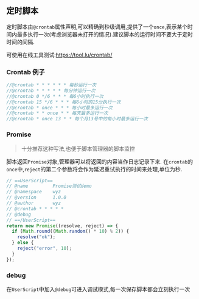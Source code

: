 ## 定时脚本

定时脚本由`@crontab`属性声明,可以精确到秒级调用,提供了一个`once`,表示某个时间内最多执行一次(考虑浏览器未打开的情况).建议脚本的运行时间不要大于定时时间的间隔.

可使用在线工具测试:https://tool.lu/crontab/

### Crontab 例子

```javascript
//@crontab * * * * * * 每秒运行一次
//@crontab * * * * * 每分钟运行一次
//@crontab 0 */6 * * * 每6小时执行一次
//@crontab 15 */6 * * * 每6小时的15分执行一次
//@crontab * once * * * 每小时最多运行一次
//@crontab * * once * * 每天最多运行一次
//@crontab * once 13 * * 每个月13号中的每小时最多运行一次
```

### Promise

> 十分推荐这种写法,也便于脚本管理器的脚本监控

脚本返回`Promise`对象,管理器可以将返回的内容当作日志记录下来.
在`crontab`的`once`中,`reject`的第二个参数将会作为延迟重试执行的时间来处理,单位为秒.

```ts
// ==UserScript==
// @name         Promise测试demo
// @namespace    wyz
// @version      1.0.0
// @author       wyz
// @crontab * * * * *
// @debug
// ==/UserScript==
return new Promise((resolve, reject) => {
  if (Math.round((Math.random() * 10) % 2)) {
    resolve("ok");
  } else {
    reject("error", 10);
  }
});
```

### debug

在`UserScript`中加入`@debug`可进入调试模式,每一次保存脚本都会立刻执行一次

